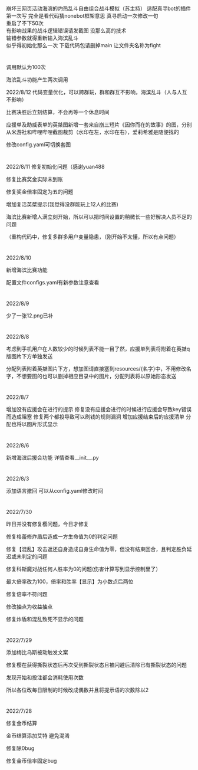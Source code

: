 #
崩坏三网页活动海滨的灼热乱斗自由组合战斗模拟（苏主持）
适配真寻bot的插件
第一次写
完全是看代码猜nonebot框架意思 
真寻启动一次修改一句  
重启了不下50次  
有影响战果的战斗逻辑错误请发截图
没那么高的技术  
输错参数就得重新输入海滨乱斗  
似乎得初始化那么一次
下载代码包请删掉main 让文件夹名称为fight
#
调用默认为100次

海滨乱斗功能产生两次调用

2022/8/12
代码变量优化，可以跨群玩，群和群互不影响，海滨乱斗（人与人互不影响）

比赛决胜后立刻结算，不会再等一个休息时间

应援单及助威表单的英桀图新增一套来自崩三短片《因你而在的故事》的图，分别从米游社和哔哩哔哩截图裁剪（水印在左，水印在右），爱莉希雅是随便找的

修改config.yaml可切换套图
#
2022/8/11
修复初始化问题（感谢yuan488

修复比赛奖金实际未到账

修复奖金倍率固定为五的问题

增加复活英桀提示(我觉得没群能玩上12人的比赛)

海滨比赛新增人满立刻开始，所以可以把时间设置的稍微长一些好解决人员不足的问题

（重构代码中，修复多群多用户变量隐患，（刚开始不太懂，所以有点问题）

#
2022/8/10

新增海滨比赛功能

配置文件configs.yaml有新参数注意查看
#
2022/8/9

少了一张12.png已补
#
2022/8/8

考虑到手机用户在人数较少的时候列表不能一目了然，应援单列表将附着在英桀q版图片下方单独发送

分配列表附着英桀图片下方，想加图请直接塞到resources/{名字}中，不用修改名字，不想要图的也可以删掉相应目录中的图片，分配列表将以原始形态发送
#
2022/8/7

增加没有应援会在进行的提示
修复没有应援会进行的时候进行应援会导致key错误而造成阻塞
修复两个都投导致可以刷钱的规则漏洞
增加应援结束后的应援清单
分配也将以图片形式显示
#
2022/8/6

新增海滨后援会功能
详情查看__init__.py

#
2022/8/3

添加语言撤回 可以从config.yaml修改时间
#
2022/7/30

昨日并没有修复樱问题，今日才修复 

修复格蕾修炸盾后造成一方生命值为0的判定问题  

修复【混乱】攻击返还自身造成自身生命值为零，但没有结束回合，且判定胜负延迟或未判定的问题

修复科斯魔对战任何人胜率为0的问题(伤害计算写到显示控制里了）

最大倍率改为100，倍率和胜率【显示】为小数点后两位

修复倍率不符问题

修改抽点为收益抽点

修复炸盾和混乱致死不显示的问题
#
2022/7/29  

添加梅比乌斯被动触发文案  

修复樱在获得撕裂状态后再次受到撕裂状态且被闪避后清除已有撕裂状态的问题  

发现开始和投注都会消耗使用次数  

所以各位改每日限制的时候改成偶数并且将提示语的次数除以2
#
2022/7/28

修复金币结算  

金币结算添加艾特 避免混淆  

修复除0bug  

修复金币倍率固定bug  

